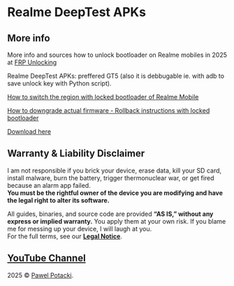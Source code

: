 # Realme DeepTest APKs

## More info

More info and sources how to unlock bootloader on Realme mobiles in 2025 at [FRP Unlocking](https://frpunlocking.com)

Realme DeepTest APKs: preffered GT5 (also it is debbugable ie. with adb to save unlock key with Python script).

[How to switch the region with locked bootloader of Realme Mobile](https://frpunlocking.com/change-the-region-of-a-realme-device-with-locked-bootloader/)

[How to downgrade actual firmware - Rollback instructions with locked bootloader](https://frpunlocking.com/rollback-realme-phone-via-rollback-package/)

[Download here](https://github.com/frpunlocking-com/DeepTest-APKs/releases/tag/1.1.0)

## Warranty & Liability Disclaimer  

I am not responsible if you brick your device, erase data, kill your SD card, install malware, burn the battery, trigger thermonuclear war, or get fired because an alarm app failed.  
**You must be the rightful owner of the device you are modifying and have the legal right to alter its software.**  

All guides, binaries, and source code are provided **“AS IS,” without any express or implied warranty.** You apply them at your own risk. If you blame me for messing up your device, I will laugh at you.  
For the full terms, see our **[Legal Notice](https://frpunlocking.com/legal)**.

## [YouTube Channel](https://www.youtube.com/@FRPUnlocking_com)

2025 © [Pawel Potacki](https://potacki.com).
